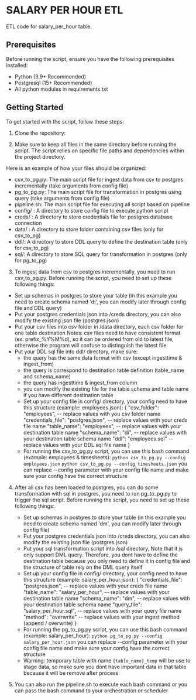 # SALARY PER HOUR ETL

ETL code for salary_per_hour table.

## Prerequisites

Before running the script, ensure you have the following prerequisites installed:

- Python (3.9+ Recommended)
- Postgresql (15+ Recommended)
- All python modules in requirements.txt

## Getting Started

To get started with the script, follow these steps:

1. Clone the repository:

2. Make sure to keep all files in the same directory before running the script. 
The script relies on specific file paths and dependencies within the project directory.

Here is an example of how your files should be organized:

- csv_to_pg.py: The main script file for ingest data from csv to postgres incrementally (take arguments from config file)
- pg_to_pg.py: The main script file for transformation in postgres using query (take arguments from config file)
- pipeline.sh: The main script file for executing all script based on pipeline
- config/ : A directory to store config file to execute python script
- creds/ : A directory to store credentials file for postgres database connection
- data/ : A directory to store folder containing csv files (only for csv_to_pg)
- ddl/: A directory to store DDL query to define the destination table (only for csv_to_pg)
- sql/: A directory to store SQL query for transformation in postgres (only for pg_to_pg)

3. To ingest data from csv to postgres incrementally, you need to run csv_to_pg.py. Before running the script, you need to set up these following things:
- Set up schemas in postgres to store your table (in this example you need to create schema named 'di', you can modify later through config file and DDL query)
- Put your postgres credentials json into /creds directory, you can also modify the existing json file (postgres.json)
- Put your csv files into csv folder in /data directory, each csv folder for one table destination
Notes: csv files need to have consistent format (ex: prefix_%Y%M%d), so it can be ordered from old to latest file, otherwise the program will confuse to distinguish the latest file
- Put your DDL sql file into ddl/ directory, make sure: 
   - the query has the same data format with csv (except ingesttime & ingest_from)
   - the query is correspond to destination table definition (table_name and schema_name)
   - the query has ingesttime & ingest_from column
   - you can modify the existing file for the table schema and table name if you have different destination table
   - Set up your config file in config/ directory, your config need to have this structure (example: employees.json):
         {
         "csv_folder": "employees", -- replace values with you csv folder name
         "credentials_file": "postgres.json", -- replace values with your creds file name
         "table_name": "employees", -- replace values with your destination table name
         "schema_name": "di", -- replace values with your destination table schema name
         "ddl": "employees.sql" -- replace values with your DDL sql file name
         }
   - For running the csv_to_pg.py script, you can use this bash command (example: employees & timesheets):
      `python csv_to_pg.py --config employees.json` 
      `python csv_to_pg.py --config timesheets.json`
      you can replace --config parameter with your config file name and make sure your config have the correct structure

4. After all csv has been loaded to postgres, you can do some transformation with sql in postgres, you need to run pg_to_pg.py to trigger the sql script. Before running the script, you need to set up these following things:
   - Set up schemas in postgres to store your table (in this example you need to create schema named 'dm', you can modify later through config file)
   - Put your postgres credentials json into /creds directory, you can also modify the existing json file (postgres.json)
   - Put your sql transformation script into /sql directory, Note that it is only support DML query. Therefore, you dont have to define the destination table because you only need to define it in config file and the structure of table rely on the DML query itself
   - Set up your config file in config/ directory, your config need to have this structure (example: salary_per_hour.json):
      {
      "credentials_file": "postgres.json", -- replace values with your creds file name
      "table_name": "salary_per_hour", -- replace values with your destination table name
      "schema_name": "dm", -- replace values with your destination table schema name
      "query_file": "salary_per_hour.sql", -- replace values with your query file name
      "method": "overwrite" -- replace values with your ingest method (append / overwrite)
      }
   - For running the pg_to_pg.py script, you can use this bash command (example: salary_per_hour):
      `python pg_to_pg.py --config salary_per_hour.json` 
      you can replace --config parameter with your config file name and make sure your config have the correct structure
   - Warning: temporary table with name `{table_name}_temp` will be use to stage data, so make sure you dont have important data in that table because it will be remove after process

5. You can also run the pipeline.sh to execute each bash command or you can pass the bash command to your orchestration or scheduler
